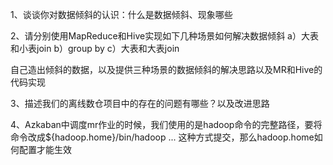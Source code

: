 1、谈谈你对数据倾斜的认识：什么是数据倾斜、现象哪些


2、请分别使用MapReduce和Hive实现如下几种场景如何解决数据倾斜
a）大表和小表join
b）group by
c）大表和大表join

自己造出倾斜的数据，以及提供三种场景的数据倾斜的解决思路以及MR和Hive的代码实现


3、描述我们的离线数仓项目中的存在的问题有哪些？以及改进思路

4、Azkaban中调度mr作业的时候，我们使用的是hadoop命令的完整路径，要将命令改成${hadoop.home}/bin/hadoop ... 这种方式提交，那么hadoop.home如何配置才能生效
